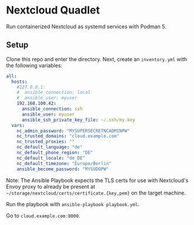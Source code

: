 # Nextcloud Quadlet

Run containerized Nextcloud as systemd services with Podman 5.

## Setup

Clone this repo and enter the directory.
Next, create an `inventory.yml` with the following variables:

```yaml
all:
  hosts:
    #127.0.0.1:
    #  ansible_connection: local
    #  ansible_user: myuser
    192.168.100.42:
      ansible_connection: ssh
      ansible_user: myuser
      ansible_ssh_private_key_file: ~/.ssh/my.key
  vars:
    nc_admin_password: "MYSUPERSECRETNCADMINPW"
    nc_trusted_domains: "cloud.example.com"
    nc_trusted_proxies: ""
    nc_default_language: "de"
    nc_default_phone_region: "DE"
    nc_default_locale: "de_DE"
    nc_default_timezone: "Europe/Berlin"
    ansible_become_password: "MYSUDOPW"

```

Note: The Ansible Playbook expects the TLS certs for use with Nextcloud's Envoy proxy to already
be present at `~/storage/nextcloud/certs/certificate.{key,pem}` on the target machine.

Run the playbook with `ansible-playbook playbook.yml`.

Go to `cloud.example.com:8000`.
